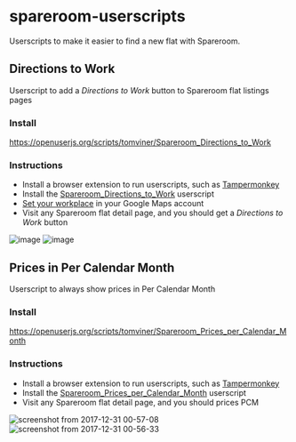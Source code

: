 # spareroom-userscripts
Userscripts to make it easier to find a new flat with Spareroom.

## Directions to Work
Userscript to add a *Directions to Work* button to Spareroom flat listings pages

### Install
https://openuserjs.org/scripts/tomviner/Spareroom_Directions_to_Work

### Instructions
- Install a browser extension to run userscripts, such as [Tampermonkey](http://tampermonkey.net/)
- Install the [Spareroom_Directions_to_Work](https://openuserjs.org/scripts/tomviner/Spareroom_Directions_to_Work) userscript
- [Set your workplace](https://support.google.com/maps/answer/3093979) in your Google Maps account
- Visit any Spareroom flat detail page, and you should get a *Directions to Work* button

![image](https://user-images.githubusercontent.com/167319/34396561-9b06d4e6-eb64-11e7-9f8f-397995737e2a.png)
![image](https://user-images.githubusercontent.com/167319/34396412-6d310bb0-eb62-11e7-8e85-921079213a51.png)


## Prices in Per Calendar Month
Userscript to always show prices in Per Calendar Month

### Install
https://openuserjs.org/scripts/tomviner/Spareroom_Prices_per_Calendar_Month

### Instructions
- Install a browser extension to run userscripts, such as [Tampermonkey](http://tampermonkey.net/)
- Install the [Spareroom_Prices_per_Calendar_Month](https://openuserjs.org/scripts/tomviner/Spareroom_Prices_per_Calendar_Month) userscript
- Visit any Spareroom flat detail page, and you should prices PCM

![screenshot from 2017-12-31 00-57-08](https://user-images.githubusercontent.com/167319/34458337-a264ad0e-edc5-11e7-9e3e-34ce3c3e6277.png)
![screenshot from 2017-12-31 00-56-33](https://user-images.githubusercontent.com/167319/34458338-a2856a3a-edc5-11e7-921b-907cb5d0a695.png)
